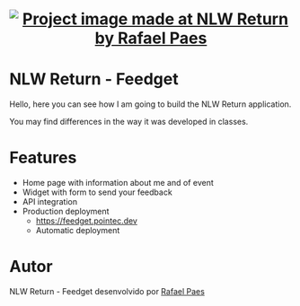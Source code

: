 <h1 align="center">
  <a href="#">
    <img src="https://assets.pointec.dev/image/rocketseat-nlw-return-app-production.jpg"
      alt="Project image made at NLW Return by Rafael Paes" />
  </a>
</h1>

# NLW Return - Feedget

Hello, here you can see how I am going to build the NLW Return application.

You may find differences in the way it was developed in classes.

# Features

- Home page with information about me and of event
- Widget with form to send your feedback
- API integration
- Production deployment
  - https://feedget.pointec.dev
  - Automatic deployment

# Autor

NLW Return - Feedget desenvolvido por [Rafael Paes](https://github.com/paesrafael/)